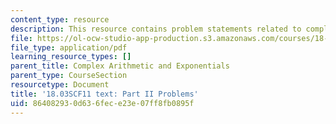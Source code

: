 ```yaml
---
content_type: resource
description: This resource contains problem statements related to complex arithmetic.
file: https://ol-ocw-studio-app-production.s3.amazonaws.com/courses/18-03sc-differential-equations-fall-2011/864082930d636fece23e07ff8fb0895f_MIT18_03SCF11_ps2_II_s6q.pdf
file_type: application/pdf
learning_resource_types: []
parent_title: Complex Arithmetic and Exponentials
parent_type: CourseSection
resourcetype: Document
title: '18.03SCF11 text: Part II Problems'
uid: 86408293-0d63-6fec-e23e-07ff8fb0895f
---
```

